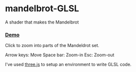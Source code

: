 # mandelbrot-GLSL
A shader that makes the Mandelbrot

### [Demo](https://webmanifestation.github.io/mandelbrot-GLSL/) ###

Click to zoom into parts of the Mandeldrot set.

Arrow keys: Move
Space bar: Zoom-in
Esc: Zoom-out

I've used [three.js](https://threejs.org/) to setup an environment to write GLSL code.